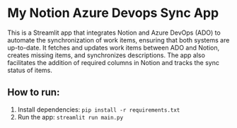 # My Notion Azure Devops Sync App
This is a Streamlit app that integrates Notion and Azure DevOps (ADO) to automate the synchronization of work items, ensuring that both systems are up-to-date. It fetches and updates work items between ADO and Notion, creates missing items, and synchronizes descriptions. The app also facilitates the addition of required columns in Notion and tracks the sync status of items.

## How to run:
1. Install dependencies: `pip install -r requirements.txt`
2. Run the app: `streamlit run main.py`
